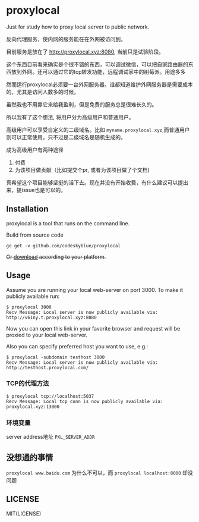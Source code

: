 # proxylocal

Just for study how to proxy local server to public network.

反向代理服务，使内网的服务能在在外网被访问到。

目前服务是放在了 <http://proxylocal.xyz:8080>, 当前只是试验阶段。

这个东西目前看来确实是个很不错的东西，可以调试微信，可以把自家路由器的东西放到外网。还可以通过它的tcp转发功能，远程调试家中的树莓派。用途多多

然而运行proxylocal必须要一台外网服务器。谁都知道维护外网服务器是需要成本的，尤其是访问人数多的时候。

虽然我也不用靠它来给我盈利，但是免费的服务总是很难长久的。

所以我有了这个想法, 将用户分为高级用户和普通用户。

高级用户可以享受自定义的二级域名。比如 `myname.proxylocal.xyz`,而普通用户则可以正常使用，只不过是二级域名是随机生成的。

成为高级用户有两种途径

1. 付费
2. 为该项目做贡献（比如提交个pr, 或者为该项目做了个文档)

真希望这个项目能够坚挺的活下去。现在并没有开始收费，有什么建议可以提出来，提issue也是可以的。


## Installation

proxylocal is a tool that runs on the command line.

Build from source code

```
go get -v github.com/codeskyblue/proxylocal
```

<del>Or [download](https://github.com/codeskyblue/proxylocal/releases) according to your platform.</del>

## Usage

Assume you are running your local web-server on port 3000. To make it publicly available run:

```
$ proxylocal 3000
Recv Message: Local server is now publicly available via:
http://v61ny.t.proxylocal.xyz:8080
```

Now you can open this link in your favorite browser and request will be proxied to your local web-server.

Also you can specify preferred host you want to use, e.g.:

```
$ proxylocal -subdomain testhost 3000
Recv Message: Local server is now publicly available via:
http://testhost.proxylocal.com/
```

### TCP的代理方法

```
$ proxylocal tcp://localhost:5037
Recv Message: Local tcp conn is now publicly available via:
proxylocal.xyz:13000
```

### 环境变量
server address地址 `PXL_SERVER_ADDR`

## 没想通的事情

`proxylocal www.baidu.com` 为什么不可以，而 `proxylocal localhost:8000` 却没问题

## LICENSE
MIT(LICENSE)
